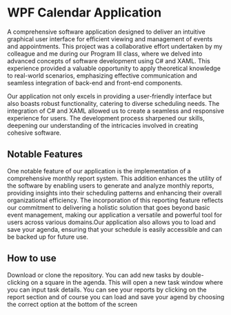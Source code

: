 # WPF Calendar Application

A comprehensive software application designed to deliver an intuitive graphical user interface for efficient viewing and management of events and appointments. This project was a collaborative effort undertaken by my colleague and me during our Program III class, where we delved into advanced concepts of software development using C# and XAML. This experience provided a valuable opportunity to apply theoretical knowledge to real-world scenarios, emphasizing effective communication and seamless integration of back-end and front-end components.

Our application not only excels in providing a user-friendly interface but also boasts robust functionality, catering to diverse scheduling needs. The integration of C# and XAML allowed us to create a seamless and responsive experience for users. The development process sharpened our skills, deepening our understanding of the intricacies involved in creating cohesive software.

## Notable Features

One notable feature of our application is the implementation of a comprehensive monthly report system. This addition enhances the utility of the software by enabling users to generate and analyze monthly reports, providing insights into their scheduling patterns and enhancing their overall organizational efficiency. The incorporation of this reporting feature reflects our commitment to delivering a holistic solution that goes beyond basic event management, making our application a versatile and powerful tool for users across various domains.Our application also allows you to load and save your agenda, ensuring that your schedule is easily accessible and can be backed up for future use.


## How to use

Download or clone the repository. You can add new tasks by double-clicking on a square in the agenda. This will open a new task window where you can input task details. You can see your reports by clicking on the report section and of course you can load and save your agend by choosing the correct option
at the bottom of the screen
